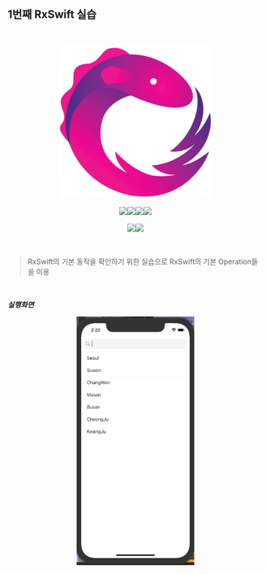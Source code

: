 ## 1번째 RxSwift 실습

<br>



<p align="center"><img src="../images/rxswift.png" width="300px"></p>

<p align="center"><img src="https://img.shields.io/badge/Xcode-v12.2-blue"><img src="https://img.shields.io/badge/swift-v5.0-blue"><img src="https://img.shields.io/badge/Cocoapods-v1.9.3-blue"><img src="https://img.shields.io/badge/iOS-v13.0-yellow"></p>

<p align="center"><img src="https://img.shields.io/badge/RxSwift-v14.0.0-ff69b4"><img src="https://img.shields.io/badge/RxCocoa-v5.1.1-ff69b4"></p>

<br>



> RxSwift의 기본 동작을 확인하기 위한 실습으로 RxSwift의 기본 Operation들을 이용



<br>



***실행화면***

<p align="center"><img src="../images/1st.gif"></p>



